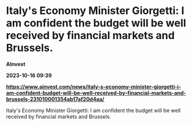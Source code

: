 # Italy's Economy Minister Giorgetti: I am confident the budget will be well received by financial markets and Brussels.
**AInvest**

**2023-10-16 09:39**

**https://www.ainvest.com/news/italy-s-economy-minister-giorgetti-i-am-confident-budget-will-be-well-received-by-financial-markets-and-brussels-231010001354ab17af20d4aa/**

Italy's Economy Minister Giorgetti: I am confident the budget will be well received by financial markets and Brussels.